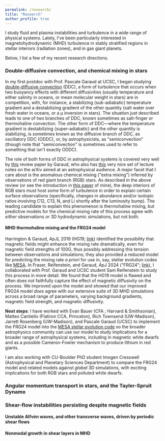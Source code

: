```yaml
---
permalink: /research/
title: "Research"
author_profile: true
---
```


I study fluid and plasma instabilities and turbulence in a wide range of physical systems. Lately, I've been particularly interested in magnetohydrodynamic (MHD) turbulence in stably stratified regions in stellar interiors (radiation zones), and in gas giant planets.

Below, I list a few of my recent research directions.

### Double-diffusive convection, and chemical mixing in stars

In my first postdoc with Prof. Pascale Garaud at UCSC, I began studying [double-diffusive convection](https://en.wikipedia.org/wiki/Double_diffusive_convection) (DDC), a form of turbulence that occurs when two buoyancy effects with different diffusivities (usually temperature and either salinity in oceans, or mean molecular weight in stars) are in competition, with, for instance, a stabilizing (sub-adiabatic) temperature gradient and a destabilizing gradient of the other quantity (salt water over fresh water in oceans, or a μ inversion in stars). The situation just described leads to one of two branches of DDC, known sometimes as salt-finger or thermohaline convection. The other form of DDC—where the temperature gradient is destabilizing (super-adiabatic) and the other quantity is stabilizing, is sometimes known as the diffusive branch of DDC, as oscillatory DDC (ODDC), or, by astrophysicists, as "semiconvection" (though note that "semiconvection" is sometimes used to refer to something that isn't exactly ODDC).

The role of both forms of DDC in astrophysical systems is covered very well by [this](https://doi.org/10.1146/annurev-fluid-122316-045234) review paper by Garaud, who also has [this](https://arxiv.org/abs/2103.08072) very nice set of lecture notes on the arXiv aimed at an astrophysical audience. A major facet that I care about is the anomalous chemical mixing ("extra mixing") inferred by observations of red giant branch (RGB) stars. As described in the above review (or see the introduction in [this paper](https://doi.org/10.3847/1538-4357/aca024) of mine), the deep interiors of RGB stars must host some form of turbulence in order to explain certain surface observations (specifically, changes in abundance and/or isotopic ratios involving C12, C13, N, and Li shortly after the luminosity bump). The leading candidate to explain this phenomenon is thermohaline mixing, but predictive models for the chemical mixing rate of this process agree with *either* observations *or* 3D hydrodynamic simulations, but not both.

#### MHD thermohaline mixing and the FRG24 model
Harrington & Garaud, ApJL 2019 (HG19; [link](https://doi.org/10.3847/2041-8213/aaf812)) identified the possibility that magnetic fields might enhance the mixing rate dramatically, even for magnetic field strengths of 100G, thus possibly addressing this tension between observations and simulations; they also provided a reduced model for predicting the mixing rate *a priori* for use in, say, stellar evolution codes like [MESA](https://docs.mesastar.org/en/24.08.1/about.html). In Fraser, Reifenstein, and Garaud, ApJ 2024 ("FRG24"; [link](https://ui.adsabs.harvard.edu/abs/2024ApJ...964..184F/abstract)), I collaborated with Prof. Garaud and UCSC student Sam Reifenstein to study this process in more detail. We found that the HG19 model is flawed and often does not faithfully capture the effect of magnetic diffusivity on the process. We improved upon the model and showed that our improved FRG24 model *does* agree with our extensive suite of 3D MHD simulations across a broad range of parameters, varying background gradients, magnetic field strength, and magnetic diffusivity.

**Next steps**: I have worked with Evan Bauer (CFA ; Harvard & Smithsonian), Matteo Cantiello (Flatiron CCA, Princeton), Rich Townsend (UW-Madison), Jarrett Rosenberg (UW-Madison), and Pascale Garaud (UCSC) to implement the FRG24 model into the [MESA stellar evolution code](https://docs.mesastar.org/en/24.08.1/about.html) so the broader astrophysics community can use our model to study implications for a broader range of astrophysical systems, including in magnetic white dwarfs and as a possible Cameron-Fowler mechanism to produce lithium in red giants. 

I am also working with CU-Boulder PhD student Imogen Cresswell (Astrophysical and Planetary Sciences Department) to compare the FRG24 model and related models against *global* 3D simulations, with exciting implications for both RGB stars and polluted white dwarfs.

### Angular momentum transport in stars, and the Tayler-Spruit Dynamo

### Shear-flow instabilities persisting despite magnetic fields

#### Unstable Alfvén waves, and other transverse waves, driven by periodic shear flows

#### Nonmodal growth in shear layers in MHD
